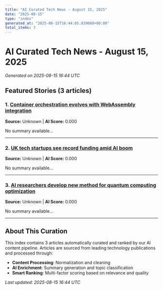 ```yaml
---
title: "AI Curated Tech News - August 15, 2025"
date: "2025-08-15"
type: "index"
generated_at: "2025-08-15T16:44:05.839088+00:00"
total_items: 3
---
```


# AI Curated Tech News - August 15, 2025

*Generated on 2025-08-15 16:44 UTC*

## Featured Stories (3 articles)

### 1. [Container orchestration evolves with WebAssembly integration](./container-orchestration-evolves-with-webassembly-i.md)

**Source:** Unknown | **AI Score:** 0.000

No summary available...

---

### 2. [UK tech startups see record funding amid AI boom](./uk-tech-startups-see-record-funding-amid-ai-boom.md)

**Source:** Unknown | **AI Score:** 0.000

No summary available...

---

### 3. [AI researchers develop new method for quantum computing optimization](./ai-researchers-develop-new-method-for-quantum-comp.md)

**Source:** Unknown | **AI Score:** 0.000

No summary available...

---


## About This Curation

This index contains 3 articles automatically curated and ranked by our AI content pipeline. Articles are sourced from leading technology publications and processed through:

- **Content Processing**: Normalization and cleaning
- **AI Enrichment**: Summary generation and topic classification  
- **Smart Ranking**: Multi-factor scoring based on relevance and quality

*Last updated: 2025-08-15 16:44 UTC*
